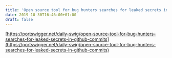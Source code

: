 ```yaml
---
title: 'Open source tool for bug hunters searches for leaked secrets in GitHub commits'
date: 2019-10-30T16:46:00+01:00
draft: false
---
```


[https://portswigger.net/daily-swig/open-source-tool-for-bug-hunters-searches-for-leaked-secrets-in-github-commits](https://portswigger.net/daily-swig/open-source-tool-for-bug-hunters-searches-for-leaked-secrets-in-github-commits)